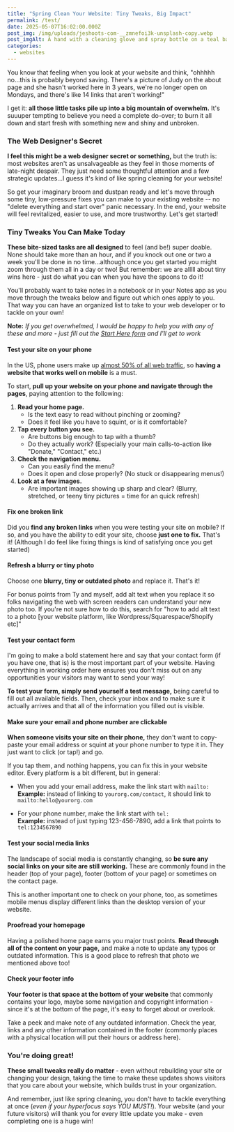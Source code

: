 ```yaml
---
title: "Spring Clean Your Website: Tiny Tweaks, Big Impact"
permalink: /test/
date: 2025-05-07T16:02:00.000Z
post_img: /img/uploads/jeshoots-com-__zmnefoi3k-unsplash-copy.webp
post_imgAlt: A hand with a cleaning glove and spray bottle on a teal background
categories:
  - websites
---
```

You know that feeling when you look at your website and think, "ohhhhh no...this is probably beyond saving. There's a picture of Judy on the about page and she hasn't worked here in 3 years, we're no longer open on Mondays, and there's like 14 links that aren't working!" 

I get it: **all those little tasks pile up into a big mountain of overwhelm.** It's suuuper tempting to believe you need a complete do-over; to burn it all down and start fresh with something new and shiny and unbroken. 

### The Web Designer's Secret

**I feel this might be a web designer secret or something,** but the truth is: most websites aren't as unsalvageable as they feel in those moments of late-night despair. They just need some thoughtful attention and a few strategic updates...I guess it's kind of like spring cleaning for your website!

So get your imaginary broom and dustpan ready and let's move through some tiny, low-pressure fixes you can make to your existing website -- no "delete everything and start over" panic necessary. In the end, your website will feel revitalized, easier to use, and more trustworthy. Let's get started!

### Tiny Tweaks You Can Make Today
**These bite-sized tasks are all designed** to feel (and be!) super doable. None should take more than an hour, and if you knock out one or two a week you'll be done in no time...although once you get started you might zoom through them all in a day or two! But remember: we are alllll about tiny wins here - just do what you can when you have the spoons to do it!

You'll probably want to take notes in a notebook or in your Notes app as you move through the tweaks below and figure out which ones apply to you. That way you can have an organized list to take to your web developer or to tackle on your own!

**Note:** *If you get overwhelmed, I would be happy to help you with any of these and more - just fill out the [Start Here form](/forms/start-here) and I'll get to work*

#### Test your site on your phone
In the US, phone users make up [almost 50% of all web traffic](https://www.mobiloud.com/blog/what-percentage-of-internet-traffic-is-mobile), so **having a website that works well on mobile** is a must. 

To start, **pull up your website on your phone and navigate through the pages**, paying attention to the following:

1. **Read your home page.**
   - Is the text easy to read without pinching or zooming?
   - Does it feel like you have to squint, or is it comfortable?
2. **Tap every button you see.**
   - Are buttons big enough to tap with a thumb?
   - Do they actually work? (Especially your main calls-to-action like "Donate," "Contact," etc.)
3. **Check the navigation menu.**
   - Can you easily find the menu?
   - Does it open and close properly? (No stuck or disappearing menus!)
4. **Look at a few images.**
   - Are important images showing up sharp and clear? (Blurry, stretched, or teeny tiny pictures = time for an quick refresh)

#### Fix one broken link
Did you **find any broken links** when you were testing your site on mobile? If so, and you have the ability to edit your site, choose **just one to fix.** That's it! (Although I do feel like fixing things is kind of satisfying once you get started)

#### Refresh a blurry or tiny photo
Choose one **blurry, tiny or outdated photo** and replace it. That's it! 

For bonus points from Ty and myself, add alt text when you replace it so folks navigating the web with screen readers can understand your new photo too. If you're not sure how to do this, search for "how to add alt text to a photo [your website platform, like Wordpress/Squarespace/Shopify etc]"

#### Test your contact form
I'm going to make a bold statement here and say that your contact form (if you have one, that is) is the most important part of your website. Having everything in working order here ensures you don't miss out on any opportunities your visitors may want to send your way!

**To test your form, simply send yourself a test message,** being careful to fill out all available fields. Then, check your inbox and to make sure it actually arrives and that all of the information you filled out is visible.

#### Make sure your email and phone number are clickable
**When someone visits your site on their phone,** they don't want to copy-paste your email address or squint at your phone number to type it in. They just want to click (or tap!) and go.

If you tap them, and nothing happens, you can fix this in your website editor. Every platform is a bit different, but in general:
- When you add your email address, make the link start with `mailto:`<br>
**Example:** instead of linking to `yourorg.com/contact`, it should link to `mailto:hello@yourorg.com`

- For your phone number, make the link start with `tel:` <br>
**Example:** instead of just typing 123-456-7890, add a link that points to `tel:1234567890`

#### Test your social media links
The landscape of social media is constantly changing, so **be sure any social links on your site are still working.** These are commonly found in the header (top of your page), footer (bottom of your page) or sometimes on the contact page. 

This is another important one to check on your phone, too, as sometimes mobile menus display different links than the desktop version of your website.

#### Proofread your homepage
Having a polished home page earns you major trust points. **Read through all of the content on your page,** and make a note to update any typos or outdated information. This is a good place to refresh that photo we mentioned above too!

#### Check your footer info
**Your footer is that space at the bottom of your website** that commonly contains your logo, maybe some navigation and copyright information - since it's at the bottom of the page, it's easy to forget about or overlook. 

Take a peek and make note of any outdated information. Check the year, links and any other information contained in the footer (commonly places with a physical location will put their hours or address here). 

### You're doing great!
**These small tweaks really do matter** - even without rebuilding your site or changing your design, taking the time to make these updates shows visitors that you care about your website, which builds trust in your organization. 

And remember, just like spring cleaning, you don't have to tackle everything at once (*even if your hyperfocus says YOU MUST!*). Your website (and your future visitors) will thank you for every little update you make - even completing one is a huge win!
